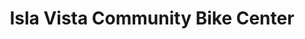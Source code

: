 ---
title: "Isla Vista Community Bike Center"
url: /isla-vista/isla-vista-community-bike-center/
shop: bicycle
---